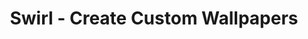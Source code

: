 ---
description: 把图片漩涡起来。
layout: post
results:
- primaryGenreName: Lifestyle
  version: '1.0.0'
  trackViewUrl: https://itunes.apple.com/cn/app/swirl-create-custom-wallpapers/id718614922?mt=8&uo=4
  artworkUrl100: http://a721.phobos.apple.com/us/r30/Purple4/v4/1f/43/1c/1f431cd6-edc8-c59f-fb65-ae65f68b83c9/mzl.vxytaqci.jpg
  artworkUrl60: http://a662.phobos.apple.com/us/r30/Purple6/v4/c6/47/cd/c647cd0c-17f3-b637-7051-461ab97f0c61/AppIcon57x57.png
  userRatingCountForCurrentVersion: 4
  sellerName: Feng Zhou
  supportedDevices:
  - iPad3G
  - iPad2Wifi
  - iPadThirdGen4G
  - iPhone5
  - iPhone-3GS
  - iPadWifi
  - iPodTouchourthGen
  - iPadThirdGen
  - iPadFourthGen
  - iPhone4
  - iPodTouchFifthGen
  - iPadMini4G
  - iPad23G
  - iPhone4S
  - iPadMini
  - iPadFourthGen4G
  - iPhone5c
  - iPodTouchThirdGen
  - iPhone5s
  genres:
  - 生活
  - 摄影与录像
  trackName: Swirl - Create Custom Wallpapers
  description: "使用 Swirl 以获得最专业有趣的漩涡效果，尽情展现您的Retina屏幕设备的魅力！Swirl 拥有独特的漩涡效果，手指轻轻一划，印象派风格的漩涡效果立刻拥有！哦对了，Swirl
    还有实时漩涡的功能！这意味着你可以随时随地「漩涡」掉所有你看见的东西！快拿起 Swirl 把你的朋友也漩涡掉吧^_^ \n\n您可以把 Swirl
    生成的图片设置成专属的壁纸，也可以和您的好友分享（猜猜看他们发现自己被漩涡后的表情！）不要错过 Swirl ！从此你的设备与众不同！ \n\n\n#
    不容错过 # \n- 可以尝试一下高清实时漩涡模式哦！ \n- 配合使用其他滤镜应用（如：Filterr）以获得更精彩的效果！ \n- 实时漩涡您值得一试！
    \n\n希望您会喜欢！ \n\nBlur+ 支持iOS5以及更高级的系统~"
  price: 6
  trackId: 718614922
  releaseDate: '2013-10-10T08:23:55Z'
  screenshotUrls:
  - http://a5.mzstatic.com/us/r30/Purple6/v4/bb/ee/38/bbee38b1-4130-ff63-b4d2-5ecd396978ac/screen1136x1136.jpeg
  - http://a1.mzstatic.com/us/r30/Purple6/v4/fe/38/6f/fe386fd8-f952-b091-2ddf-19e8cd083b14/screen1136x1136.jpeg
  - http://a1.mzstatic.com/us/r30/Purple6/v4/a5/20/cb/a520cb7d-3f09-8b28-a9b5-61005dd138d9/screen1136x1136.jpeg
  - http://a4.mzstatic.com/us/r30/Purple6/v4/31/1b/a5/311ba507-eaad-0fe3-7a7f-111207cd3725/screen1136x1136.jpeg
  - http://a4.mzstatic.com/us/r30/Purple/v4/77/20/78/772078a6-2ab1-9dd8-4536-5bab8aa43f50/screen1136x1136.jpeg
  artistViewUrl: https://itunes.apple.com/cn/artist/feng-zhou/id629509554?uo=4
  primaryGenreId: 6012
  averageUserRatingForCurrentVersion: 5
  kind: software
  fileSizeBytes: '1797696'
  bundleId: com.friendnew.Swirl
  trackContentRating: 4+
  artistName: Feng Zhou
  trackCensoredName: Swirl - Create Custom Wallpapers
  isGameCenterEnabled: false
  contentAdvisoryRating: 4+
  languageCodesISO2A:
  - EN
  - ZH
  - ZH
  features:
  - iosUniversal
  wrapperType: software
  artworkUrl512: http://a721.phobos.apple.com/us/r30/Purple4/v4/1f/43/1c/1f431cd6-edc8-c59f-fb65-ae65f68b83c9/mzl.vxytaqci.jpg
  formattedPrice: ¥6.00
  artistId: 629509554
  genreIds:
  - '6012'
  - '6008'
  currency: CNY
  ipadScreenshotUrls:
  - http://a2.mzstatic.com/us/r30/Purple/v4/fa/18/5a/fa185ab8-c596-d2bd-3624-89a0b44c043b/screen480x480.jpeg
  - http://a3.mzstatic.com/us/r30/Purple4/v4/4d/78/f5/4d78f51b-afc2-a3ed-5075-b42bcc8f4404/screen480x480.jpeg
  - http://a5.mzstatic.com/us/r30/Purple6/v4/b6/0b/04/b60b0414-7826-2f6a-1b59-ca1987f96c0c/screen480x480.jpeg
  - http://a4.mzstatic.com/us/r30/Purple4/v4/e3/cc/e3/e3cce331-e911-e8ef-9a71-5c3be3e93d46/screen480x480.jpeg
  - http://a3.mzstatic.com/us/r30/Purple4/v4/ba/06/2c/ba062c28-5428-d7db-f1c4-acc6080d9694/screen480x480.jpeg
category: 生活
tags: tag1
resultCount: 1
title: Swirl - Create Custom Wallpapers

---